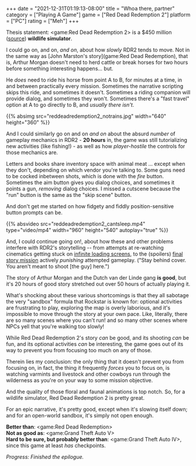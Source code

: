 +++
date = "2021-12-31T01:19:13-08:00"
title = "Whoa there, partner"
category = ["Playing A Game"]
game = ["Red Dead Redemption 2"]
platform = ["PC"]
rating = ["Meh"]
+++

Thesis statement: <game:Red Dead Redemption 2> is a $450 million (<a href="https://en.wikipedia.org/wiki/Red_Dead_Redemption_2">source</a>) <b>wildlife simulator</b>.

I could go on, and on, <i>and on</i>, about how <i>slowly</i> RDR2 tends to move.  Not in the same way as [John Marston's story](game:Red Dead Redemption), that is, Arthur Morgan doesn't need to herd cattle or break horses for two hours before something interesting happens... but.

He <i>does</i> need to ride his horse from point A to B, for minutes at a time, in and between practically every mission.  Sometimes the narrative scripting skips this ride, and sometimes it doesn't.  Sometimes a riding companion will provide dialog, and sometimes they won't.  Sometimes there's a "fast travel" option at A to go directly to B, and <i>usually there isn't</i>.

{{% absimg src="reddeadredemption2_notrains.jpg" width="640" height="360" %}}

And I could similarly go on and on <i>and on</i> about the absurd <i>number</i> of gameplay mechanics in RDR2 - <b>20 hours</b> in, the game was still tutorializing new activities (like fishing!) - as well as how <i>player-hostile</i> the controls for those mechanics are.

Letters and books share inventory space with animal meat ... except when they don't, depending on which vendor you're talking to.  Some guns need to be cocked inbetween shots, which is done with the <i>fire</i> button.  Sometimes the aim button gives you dialog choices, and sometimes it points a gun, <i>removing</i> dialog choices.  I missed a cutscene because the "run" button is the same as the "skip scene" button.

And don't get me started on how fidgety and fiddly position-sensitive button prompts can be.

{{% absvideo src="reddeadredemption2_cantsleep.mp4" type="video/mp4" width="960" height="540" autoplay="true" %}}

And, I could continue going on!, about how these and other problems interfere with RDR2's storytelling -- from attempts at re-watching cinematics getting stuck on <a href="https://forum.psnprofiles.com/topic/89832-infinite-loading-screen-while-replaying-missions-via-ingame-menu/#comment-2065599">infinite loading screens</a>, to the (spoilers) <a href="https://www.ign.com/wikis/red-dead-redemption-2/American_Venom">final story mission</a> actively <i>punishing</i> attempted gameplay.  ("Stay behind cover. You aren't meant to shoot [the guy] here.")

The story of Arthur Morgan and the Dutch van der Linde gang <b>is good</b>, but it's 20 hours of good story stretched out over 50 hours of actually playing it.

What's shocking about these various shortcomings is that they all sabotage the very "sandbox" formula that Rockstar is known for: optional activities are frustrating to play, exploring the map is overly laborious, and it's impossible to move through the story at your own pace.  Like, literally, there are so many scenes where you can't run! and so many other scenes where NPCs yell that you're walking too slowly!

While Red Dead Redemption 2's story <i>can</i> be good, and its shooting <i>can</i> be fun, and its optional activities <i>can</i> be interesting, the game goes out of its way to prevent you from focusing too much on any of those.

Therein lies my conclusion: the only thing that it doesn't prevent you from focusing on, in fact, the thing it frequently <i>forces</i> you to focus on, is watching varmints and livestock and other cowboys run through the wilderness as you're on your way to some mission objective.

And the quality of those floral and faunal animations is top notch.  So, for a wildlife simulator, Red Dead Redemption 2 is pretty great.

For an epic narrative, it's pretty good, except when it's slowing itself down; and for an open-world sandbox, it's simply not open enough.

<b>Better than</b>: <game:Red Dead Redemption>  
<b>Not as good as</b>: <game:Grand Theft Auto V>  
<b>Hard to be sure, but probably better than</b>: <game:Grand Theft Auto IV>, since this game at least <i>has</i> checkpoints.

<i>Progress: Finished the epilogue.</i>

